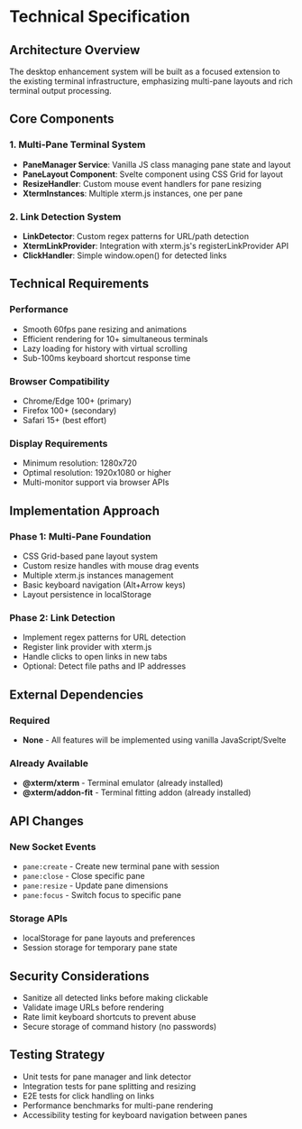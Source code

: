 # Technical Specification

## Architecture Overview

The desktop enhancement system will be built as a focused extension to the existing terminal infrastructure, emphasizing multi-pane layouts and rich terminal output processing.

## Core Components

### 1. Multi-Pane Terminal System
- **PaneManager Service**: Vanilla JS class managing pane state and layout
- **PaneLayout Component**: Svelte component using CSS Grid for layout
- **ResizeHandler**: Custom mouse event handlers for pane resizing
- **XtermInstances**: Multiple xterm.js instances, one per pane

### 2. Link Detection System
- **LinkDetector**: Custom regex patterns for URL/path detection
- **XtermLinkProvider**: Integration with xterm.js's registerLinkProvider API
- **ClickHandler**: Simple window.open() for detected links

## Technical Requirements

### Performance
- Smooth 60fps pane resizing and animations
- Efficient rendering for 10+ simultaneous terminals
- Lazy loading for history with virtual scrolling
- Sub-100ms keyboard shortcut response time

### Browser Compatibility
- Chrome/Edge 100+ (primary)
- Firefox 100+ (secondary)
- Safari 15+ (best effort)

### Display Requirements
- Minimum resolution: 1280x720
- Optimal resolution: 1920x1080 or higher
- Multi-monitor support via browser APIs

## Implementation Approach

### Phase 1: Multi-Pane Foundation
- CSS Grid-based pane layout system
- Custom resize handles with mouse drag events
- Multiple xterm.js instances management
- Basic keyboard navigation (Alt+Arrow keys)
- Layout persistence in localStorage

### Phase 2: Link Detection
- Implement regex patterns for URL detection
- Register link provider with xterm.js
- Handle clicks to open links in new tabs
- Optional: Detect file paths and IP addresses

## External Dependencies

### Required
- **None** - All features will be implemented using vanilla JavaScript/Svelte

### Already Available
- **@xterm/xterm** - Terminal emulator (already installed)
- **@xterm/addon-fit** - Terminal fitting addon (already installed)

## API Changes

### New Socket Events
- `pane:create` - Create new terminal pane with session
- `pane:close` - Close specific pane
- `pane:resize` - Update pane dimensions
- `pane:focus` - Switch focus to specific pane

### Storage APIs
- localStorage for pane layouts and preferences
- Session storage for temporary pane state

## Security Considerations

- Sanitize all detected links before making clickable
- Validate image URLs before rendering
- Rate limit keyboard shortcuts to prevent abuse
- Secure storage of command history (no passwords)

## Testing Strategy

- Unit tests for pane manager and link detector
- Integration tests for pane splitting and resizing
- E2E tests for click handling on links
- Performance benchmarks for multi-pane rendering
- Accessibility testing for keyboard navigation between panes